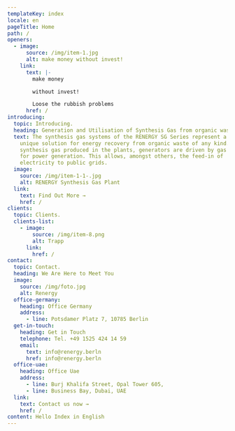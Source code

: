 ```yaml
---
templateKey: index
locale: en
pageTitle: Home
path: /
openers:
  - image:
      source: /img/item-1.jpg
      alt: make money without invest!
    link:
      text: |-
        make money

        without invest!

        Loose the rubbish problems
      href: /
introducing:
  topic: Introducing.
  heading: Generation and Utilisation of Synthesis Gas from organic waste
  text: The synthesis gas systems of the RENERGY SG Series represent a world-wide
    unique solution for energy recovery from organic waste of any kind. With the
    synthesis gas produced in the plants, generators are driven by gas engines
    for power generation. This allows, amongst others, the feed-in of
    electricity to public grids.
  image:
    source: /img/item-1-1-.jpg
    alt: RENERGY Synthesis Gas Plant
  link:
    text: Find Out More →
    href: /
clients:
  topic: Clients.
  clients-list:
    - image:
        source: /img/item-8.png
        alt: Trapp
      link:
        href: /
contact:
  topic: Contact.
  heading: We Are Here to Meet You
  image:
    source: /img/foto.jpg
    alt: Renergy
  office-germany:
    heading: Office Germany
    address:
      - line: Potsdamer Platz 7, 10785 Berlin
  get-in-touch:
    heading: Get in Touch
    telephone: Tel. +49 1525 424 14 59
    email:
      text: info@renergy.berln
      href: info@renergy.berln
  office-uae:
    heading: Office Uae
    address:
      - line: Burj Khalifa Street, Opal Tower 605,
      - line: Business Bay, Dubai, UAE
  link:
    text: Contact us now →
    href: /
content: Hello Index in English
---
```

